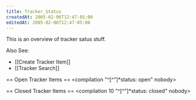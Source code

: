 ```yaml
---
title: Tracker_Status
createdAt: 2005-02-06T12:47-05:00
editedAt: 2005-02-06T12:47-05:00
---
```


This is an overview of tracker satus stuff.

Also See:
* [[Create Tracker Item]]
* [[Tracker Search]]

== Open Tracker Items ==
<compilation "^[^"]*status: open" nobody>

== Closed Tracker Items ==
<compilation 10 "^[^"]*status: closed" nobody>

